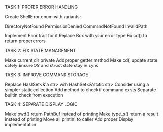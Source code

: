 TASK 1: PROPER ERROR HANDLING

Create ShellError enum with variants:

DirectoryNotFound
PermissionDenied
CommandNotFound
InvalidPath

Implement Error trait for it
Replace Box<dyn Error> with your error type
Fix cd() to return proper errors

TASK 2: FIX STATE MANAGEMENT

Make current_dir private
Add proper getter method
Make cd() update state safely
Ensure OS and struct state stay in sync

TASK 3: IMPROVE COMMAND STORAGE

Replace HashSet<&'a str> with HashSet<&'static str>
Consider using a simpler static collection
Add method to check if command exists
Separate builtin check from execution

TASK 4: SEPARATE DISPLAY LOGIC

Make pwd() return PathBuf instead of printing
Make type_s() return a result instead of printing
Move all println! to caller
Add proper Display implementation
